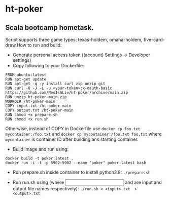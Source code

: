 # ht-poker
## Scala bootcamp hometask.

Script supports three game types: texas-holdem, omaha-holdem, five-card-draw.How to run and build:
* Generate personal access token ((account) Settings -> Developer settings)
* Copy following to your Dockerfile:

```
FROM ubuntu:latest
RUN apt-get update
RUN apt-get -q -y install curl zip unzip git
RUN curl -O -J -L -u <your-token>:x-oauth-basic https://github.com/NeoIsALie/ht-poker/archive/main.zip
RUN unzip ht-poker-main.zip
WORKDIR /ht-poker-main
COPY input.txt /ht-poker-main
COPY output.txt /ht-poker-main
RUN chmod +x prepare.sh
RUN chmod +x run.sh
```
Otherwise, instead of COPY in Dockerfile use ``` docker cp foo.txt mycontainer:/foo.txt ``` and ```docker cp mycontainer:/foo.txt foo.txt``` where ```mycontainer``` is container ID after building ans starting container.

* Build image and run using:
```
docker build -t poker:latest .
docker run -i -t -p 5902:5902 --name "poker" poker:latest bash
```

* Run prepare.sh inside container to install python3.8:
```./prepare.sh```

* Run run.sh using (where <input> and <output> are input and output file names respectively):
```./run.sh < <input>.txt  > <output>.txt```
